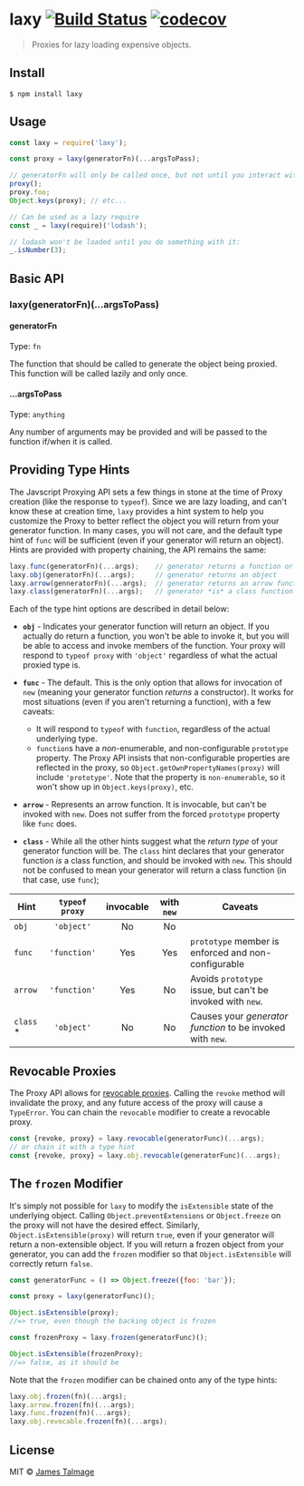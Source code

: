 # laxy [![Build Status](https://travis-ci.org/jamestalmage/laxy.svg?branch=master)](https://travis-ci.org/jamestalmage/laxy) [![codecov](https://codecov.io/gh/jamestalmage/laxy/badge.svg?branch=master)](https://codecov.io/gh/jamestalmage/laxy?branch=master)

> Proxies for lazy loading expensive objects.


## Install

```
$ npm install laxy
```


## Usage

```js
const laxy = require('laxy');

const proxy = laxy(generatorFn)(...argsToPass);

// generatorFn will only be called once, but not until you interact with the proxy in some way:
proxy();
proxy.foo;
Object.keys(proxy); // etc...

// Can be used as a lazy require
const _ = laxy(require)('lodash');

// lodash won't be loaded until you do something with it:
_.isNumber(3);
```


## Basic API

### laxy(generatorFn)(...argsToPass)

#### generatorFn

  Type: `fn`

  The function that should be called to generate the object being proxied. This function will be called lazily and only once.
  
#### ...argsToPass

  Type: `anything`

  Any number of arguments may be provided and will be passed to the function if/when it is called.

## Providing Type Hints

The Javscript Proxying API sets a few things in stone at the time of Proxy creation (like the response to `typeof`). Since we are lazy loading, and can't know these at creation time, `laxy` provides a hint system to help you customize the Proxy to better reflect the object you will return from your generator function. In many cases, you will not care, and the default type hint of `func` will be sufficient (even if your generator will return an object). Hints are provided with property chaining, the API remains the same:

```js
laxy.func(generatorFn)(...args);    // generator returns a function or class 
laxy.obj(generatorFn)(...args);     // generator returns an object
laxy.arrow(genneratorFn)(...args);  // generator returns an arrow function
laxy.class(generatorFn)(...args);   // generator *is* a class function
``` 

Each of the type hint options are described in detail below:

  * **`obj`** - Indicates your generator function will return an object. If you actually do return a function, you won't be able to invoke it, but you will be able to access and invoke members of the function. Your proxy will respond to `typeof proxy` with `'object'` regardless of what the actual proxied type is.

  * **`func`** - The default. This is the only option that allows for invocation of `new` (meaning your generator function *returns* a constructor). It works for most situations (even if you aren't returning a function), with a few caveats:
   
    * It will respond to `typeof` with `function`, regardless of the actual underlying type. 
    * `function`s have a *non*-enumerable, and non-configurable `prototype` property. The Proxy API insists that non-configurable properties are reflected in the proxy, so `Object.getOwnPropertyNames(proxy)` will include `'prototype'`. Note that the property is `non-enumerable`, so it won't show up in `Object.keys(proxy)`, etc.
  
  * **`arrow`** - Represents an arrow function. It is invocable, but can't be invoked with `new`. Does not suffer from the forced `prototype` property like `func` does.
  
  * **`class`** - While all the other hints suggest what the *return type* of your generator function will be. The `class` hint declares that your generator function *is* a class function, and should be invoked with `new`. This should not be confused to mean your generator will return a class function (in that case, use `func`);

|   Hint    | `typeof proxy` | invocable |  with `new` |  Caveats                                                     |
|-----------|:--------------:|:---------:|:-----------:|--------------------------------------------------------------|
| `obj`     |  `'object'`    |    No     |     No      |                                                              |
| `func`    |  `'function'`  |    Yes    |     Yes     | `prototype` member is enforced and non-configurable          |
| `arrow`   |  `'function'`  |    Yes    |     No      |  Avoids `prototype` issue, but can't be invoked with `new`.  |
| `class` * |  `'object'`    |    No     |     No      |  Causes your *generator function* to be invoked with `new`.  |


## Revocable Proxies

The Proxy API allows for [revocable proxies](https://developer.mozilla.org/en-US/docs/Web/JavaScript/Reference/Global_Objects/Proxy/revocable). Calling the `revoke` method will invalidate the proxy, and any future access of the proxy will cause a `TypeError`. You can chain the `revocable` modifier to create a revocable proxy.

```js
const {revoke, proxy} = laxy.revocable(generatorFunc)(...args);
// or chain it with a type hint
const {revoke, proxy} = laxy.obj.revocable(generatorFunc)(...args);
```

## The `frozen` Modifier

It's simply not possible for `laxy` to modify the `isExtensible` state of the underlying object. Calling `Object.preventExtensions` or `Object.freeze` on the proxy will not have the desired effect. Similarly, `Object.isExtensible(proxy)` will return `true`, even if your generator will return a non-extensible object. If you will return a frozen object from your generator, you can add the `frozen` modifier so that `Object.isExtensible` will correctly return `false`. 

```js
const generatorFunc = () => Object.freeze({foo: 'bar'});

const proxy = laxy(generatorFunc)();

Object.isExtensible(proxy); 
//=> true, even though the backing object is frozen

const frozenProxy = laxy.frozen(generatorFunc)();

Object.isExtensible(frozenProxy);
//=> false, as it should be
```

Note that the `frozen` modifier can be chained onto any of the type hints:

```js
laxy.obj.frozen(fn)(...args);
laxy.arrow.frozen(fn)(...args);
laxy.func.frozen(fn)(...args);
laxy.obj.revocable.frozen(fn)(...args);
```


## License

MIT © [James Talmage](https://github.com/jamestalmage)
